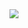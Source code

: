 <img src="https://capsule-render.vercel.app/api?type=wave&color=auto&height=300&section=header&text=Hello!&fontSize=90" />
